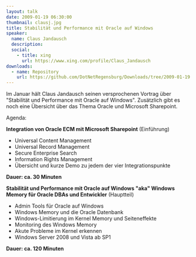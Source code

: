 ```yaml
---
layout: talk
date: 2009-01-19 06:30:00
thumbnail: clausj.jpg
title: Stabilität und Performance mit Oracle auf Windows
speaker:
  name: Claus Jandausch
  description: 
  social:
    - title: xing
      url: https://www.xing.com/profile/Claus_Jandausch
downloads:
  - name: Repository
    url: https://github.com/DotNetRegensburg/Downloads/tree/2009-01-19
---
```

Im Januar hält Claus Jandausch seinen versprochenen Vortrag über "Stabilität und Performance mit Oracle auf Windows". Zusätzlich gibt es noch eine Übersicht über das Thema Oracle und Microsoft Sharepoint.

Agenda:

**Integration von Oracle ECM mit Microsoft Sharepoint** (Einführung)

- Universal Content Management
- Universal Record Management
- Secure Enterprise Search
- Information Rights Management
- Übersicht und kurze Demo zu jedem der vier Integrationspunkte

**Dauer: ca. 30 Minuten**

**Stabilität und Performance mit Oracle auf Windows "aka" Windows Memory für Oracle DBAs und Entwickler** (Hauptteil)

- Admin Tools für Oracle auf Windows
- Windows Memory und die Oracle Datenbank
- Windows-Limitierung im Kernel Memory und Seiteneffekte
- Monitoring des Windows Memory
- Akute Probleme im Kernel erkennen
- Windows Server 2008 und Vista ab SP1

**Dauer: ca. 120 Minuten**